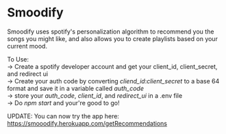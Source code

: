 # Smoodify
Smoodify uses spotify's personalization algorithm to recommend you the songs you might like, and also allows you to create playlists based on your current mood.


To Use: </br>
-> Create a spotify developer account and get your client_id, client_secret, and redirect ui</br>
-> Create your auth code by converting *cliend_id*:*client_secret* to a base 64 format and save it in a variable called *auth_code*</br>
-> store your *auth_code*, *client_id*, and *redirect_ui* in a .env file</br>
-> Do *npm start* and your're good to go!</br>

UPDATE: You can now try the app here: https://smooodify.herokuapp.com/getRecommendations 
